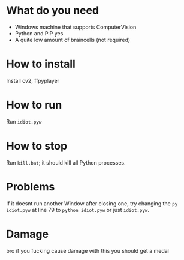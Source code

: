 # What do you need
- Windows machine that supports ComputerVision
- Python and PIP yes
- A quite low amount of braincells (not required)

# How to install
Install cv2, ffpyplayer

# How to run
Run `idiot.pyw`

# How to stop
Run `kill.bat`; it should kill all Python processes.

# Problems
If it doesnt run another Window after closing one, try changing the `py idiot.pyw` at line 79 to `python idiot.pyw` or just `idiot.pyw`.

# Damage
bro if you fucking cause damage with this you should get a medal
